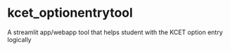 # kcet_optionentrytool
A streamlit app/webapp tool that helps student with the KCET option entry logically
